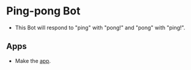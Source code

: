 # Ping-pong Bot
- This Bot will respond to "ping" with "pong!" and "pong" with "ping!".
## Apps
- Make the [app](https://discord.com/developers/applications).
